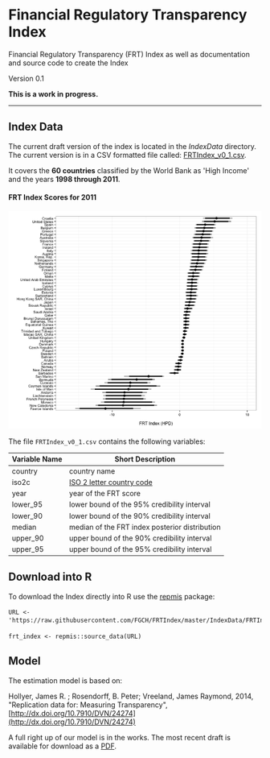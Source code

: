 Financial Regulatory Transparency Index
========

Financial Regulatory Transparency (FRT) Index as well as documentation and source code to create the Index

Version 0.1

**This is a work in progress.**

---


## Index Data

The current draft version of the index is located in the *IndexData* directory. The current version is in a CSV formatted file called: [FRTIndex_v0_1.csv](https://raw.githubusercontent.com/FGCH/FRTIndex/master/IndexData/FRTIndex_v0_1.csv).

It covers the **60 countries** classified by the World Bank as 'High Income' and the years **1998 through 2011**.

#### FRT Index Scores for 2011

![FRT_2011](FRT_2011.png)

The file `FRTIndex_v0_1.csv` contains the following variables:

| Variable Name | Short Description                              |
| ------------- | ---------------------------------------------- |
| country       | country name                                   |
| iso2c         | [ISO 2 letter country code](http://en.wikipedia.org/wiki/ISO_3166-1_alpha-2) |
| year          | year of the FRT score                          |
| lower_95        | lower bound of the 95% credibility interval    |
| lower_90        | lower bound of the 90% credibility interval    |
| median        | median of the FRT index posterior distribution |
| upper_90      | upper bound of the 90% credibility interval    |
| upper_95      | upper bound of the 95% credibility interval    |

## Download into R

To download the Index directly into R use the [repmis](http://cran.r-project.org/web/packages/repmis/index.html) package:

```{S}
URL <- 'https://raw.githubusercontent.com/FGCH/FRTIndex/master/IndexData/FRTIndex_v0_1.csv'

frt_index <- repmis::source_data(URL)
```

## Model

The estimation model is based on:

Hollyer, James R. ; Rosendorff, B. Peter; Vreeland, James Raymond, 2014, 
"Replication data for: Measuring Transparency", 
[http://dx.doi.org/10.7910/DVN/24274](http://dx.doi.org/10.7910/DVN/24274)

A full right up of our model is in the works. The most recent draft is available for download as a [PDF](https://github.com/FGCH/FRTIndex/blob/master/paper/FRTIndexPaper.pdf).
